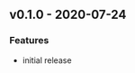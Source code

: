 <a name="v0.1.0"></a>
## v0.1.0 - 2020-07-24
### Features
- initial release

[Unreleased]: https://github.com/newrelic/deployment-marker-action/compare/v0.1.0...HEAD
